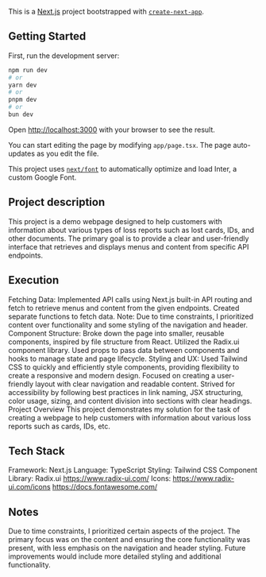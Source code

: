 This is a [Next.js](https://nextjs.org/) project bootstrapped with [`create-next-app`](https://github.com/vercel/next.js/tree/canary/packages/create-next-app).

## Getting Started

First, run the development server:

```bash
npm run dev
# or
yarn dev
# or
pnpm dev
# or
bun dev
```

Open [http://localhost:3000](http://localhost:3000) with your browser to see the result.

You can start editing the page by modifying `app/page.tsx`. The page auto-updates as you edit the file.

This project uses [`next/font`](https://nextjs.org/docs/basic-features/font-optimization) to automatically optimize and load Inter, a custom Google Font.

## Project description

This project is a demo webpage designed to help customers with information about various types of loss reports such as lost cards, IDs, and other documents. The primary goal is to provide a clear and user-friendly interface that retrieves and displays menus and content from specific API endpoints.

## Execution

Fetching Data:
Implemented API calls using Next.js built-in API routing and fetch to retrieve menus and content from the given endpoints.
Created separate functions to fetch data.
Note: Due to time constraints, I prioritized content over functionality and some styling of the navigation and header.
Component Structure:
Broke down the page into smaller, reusable components, inspired by file structure from React.
Utilized the Radix.ui component library.
Used props to pass data between components and hooks to manage state and page lifecycle.
Styling and UX:
Used Tailwind CSS to quickly and efficiently style components, providing flexibility to create a responsive and modern design.
Focused on creating a user-friendly layout with clear navigation and readable content.
Strived for accessibility by following best practices in link naming, JSX structuring, color usage, sizing, and content division into sections with clear headings.
Project Overview
This project demonstrates my solution for the task of creating a webpage to help customers with information about various loss reports such as cards, IDs, etc.

## Tech Stack

Framework: Next.js
Language: TypeScript
Styling: Tailwind CSS
Component Library: Radix.ui https://www.radix-ui.com/
Icons: https://www.radix-ui.com/icons https://docs.fontawesome.com/

## Notes

Due to time constraints, I prioritized certain aspects of the project. The primary focus was on the content and ensuring the core functionality was present, with less emphasis on the navigation and header styling. Future improvements would include more detailed styling and additional functionality.
